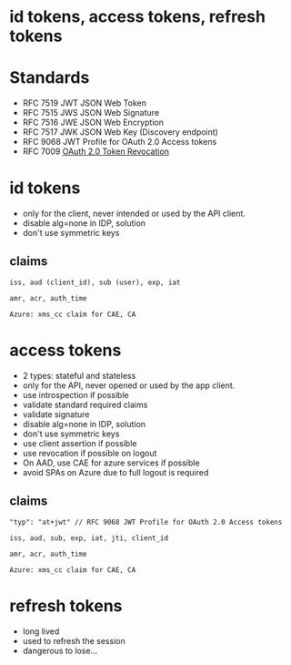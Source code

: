 # id tokens, access tokens, refresh tokens

# Standards

- RFC 7519 JWT JSON Web Token 
- RFC 7515 JWS JSON Web Signature 
- RFC 7516 JWE JSON Web Encryption 
- RFC 7517 JWK JSON Web Key (Discovery endpoint)
- RFC 9068 JWT Profile for OAuth 2.0 Access tokens
- RFC 7009 [OAuth 2.0 Token Revocation](https://www.rfc-editor.org/rfc/rfc7009)

# id tokens

- only for the client, never intended or used by the API client.
- disable alg=none in IDP, solution
- don't use symmetric keys

## claims

	iss, aud (client_id), sub (user), exp, iat

	amr, acr, auth_time

	Azure: xms_cc claim for CAE, CA

# access tokens

- 2 types: stateful and stateless
- only for the API, never opened or used by the app client.
- use introspection if possible
- validate standard required claims
- validate signature
- disable alg=none in IDP, solution
- don't use symmetric keys
- use client assertion if possible
- use revocation if possible on logout
- On AAD, use CAE for azure services if possible
- avoid SPAs on Azure due to full logout is required

## claims

	"typ": "at+jwt" // RFC 9068 JWT Profile for OAuth 2.0 Access tokens

	iss, aud, sub, exp, iat, jti, client_id

	amr, acr, auth_time

	Azure: xms_cc claim for CAE, CA

# refresh tokens

- long lived
- used to refresh the session
- dangerous to lose...
